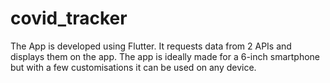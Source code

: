 # covid_tracker
 The App is developed using Flutter. It requests data from 2 APIs and displays them on the app. The app is ideally made for a 6-inch smartphone but with a few customisations it can be used on any device.
